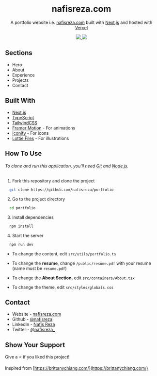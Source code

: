 <h1 align="center">
  nafisreza.com
</h1>

<p align="center">
  A portfolio website i.e. <a href="https://gaurav-sarage.vercel.app" target="_blank">nafisreza.com</a> built with <a href="https://nextjs.org/" target="_blank">Next.js</a> and hosted with <a href="https://vercel.com/" target="_blank">Vercel</a>
</p>

<p align="center">
  <a href="https://choosealicense.com/licenses/mit/">
    <img src="https://img.shields.io/badge/License-MIT-brightgreen"/ >
  </a>
  <img src="https://img.shields.io/badge/Version-1.3.1-blue"/ >
</p>

## Sections

- Hero
- About
- Experience
- Projects
- Contact

## Built With

- [Next.js](https://nextjs.org/)
- [TypeScript](https://www.typescriptlang.org/)
- [TailwindCSS](https://tailwindcss.com/)
- [Framer Motion](https://www.framer.com/motion/) - For animations
- [Iconify](https://icon-sets.iconify.design/) - For icons
- [Lottie Files](https://lottiefiles.com/) - For illustrations

## How To Use

###### To clone and run this application, you'll need [Git](https://git-scm.com) and [Node.js](https://nodejs.org/en/download/).

1. Fork this repository and clone the project

```bash
  git clone https://github.com/nafisreza/portfolio
```

2. Go to the project directory

```bash
  cd portfolio
```

3. Install dependencies

```bash
  npm install
```

4. Start the server

```bash
  npm run dev
```

- To change the content, edit `src/utils/portfolio.ts`

- To change the **resume**, change `/public/resume.pdf` with your resume (name must be `resume.pdf`)

- To change the **About Section**, edit `src/containers/About.tsx`

- To change the theme, edit `src/styles/globals.css`

## Contact

- Website - [nafisreza.com](https://nafisreza.com)
- Github - [@nafisreza](https://github.com/nafisreza)
- LinkedIn - [Nafis Reza](https://www.linkedin.com/in/nafisreza/)
- Twitter - [@nafisreza_](https://www.x.com/nafisreza_)

## Show Your Support

Give a ⭐️ if you liked this project!

Inspired from [https://brittanychiang.com/](https://brittanychiang.com/)